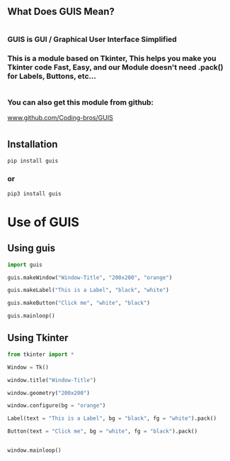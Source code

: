 ## What Does GUIS Mean?
#

### GUIS is **GUI / Graphical User Interface Simplified**

### This is a module based on Tkinter, This helps you make you Tkinter code **Fast, Easy**, and our **Module doesn't need .pack() for Labels, Buttons, etc...**
#
### You can also get this module from github:
 www.github.com/Coding-bros/GUIS
 #

## **Installation**

```python
pip install guis
```
### or

```python
pip3 install guis
```
#


# Use of GUIS

## Using guis

```python
import guis

guis.makeWindow("Window-Title", "200x200", "orange")

guis.makeLabel("This is a Label", "black", "white")

guis.makeButton("Click me", "white", "black")

guis.mainloop()
```

## Using Tkinter

```python
from tkinter import *

Window = Tk()

window.title("Window-Title")

window.geometry("200x200")

window.configure(bg = "orange")

Label(text = "This is a Label", bg = "black", fg = "white").pack()

Button(text = "Click me", bg = "white", fg = "black").pack()


window.mainloop()